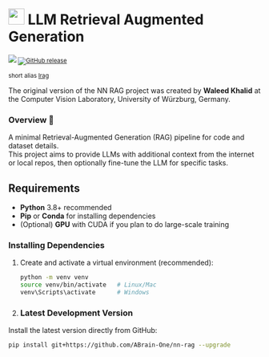 # <img src='https://abrain.one/img/lemur-nn-icon-64x64.png' width='32px'/> LLM Retrieval Augmented Generation
<sub><a href='https://pypi.python.org/pypi/nn-rag'><img src='https://img.shields.io/pypi/v/nn-rag.svg'/></a> <a href="https://pepy.tech/project/nn-rag"><img alt="GitHub release" src="https://static.pepy.tech/badge/nn-rag"></a><br/><br/>
short alias  <a href='https://pypi.python.org/pypi/lrag'>lrag</a></sub>

The original version of the NN RAG project was created by <strong>Waleed Khalid</strong> at the Computer Vision Laboratory, University of Würzburg, Germany.

<h3>Overview 📖</h3>

A minimal Retrieval-Augmented Generation (RAG) pipeline for code and dataset details.  
This project aims to provide LLMs with additional context from the internet or local repos, 
then optionally fine-tune the LLM for specific tasks.

## Requirements

- **Python** 3.8+ recommended  
- **Pip** or **Conda** for installing dependencies  
- (Optional) **GPU** with CUDA if you plan to do large-scale training

### Installing Dependencies

1. Create and activate a virtual environment (recommended):
   ```bash
   python -m venv venv
   source venv/bin/activate   # Linux/Mac
   venv\Scripts\activate      # Windows

2. ### Latest Development Version

Install the latest version directly from GitHub:

```bash
pip install git+https://github.com/ABrain-One/nn-rag --upgrade
